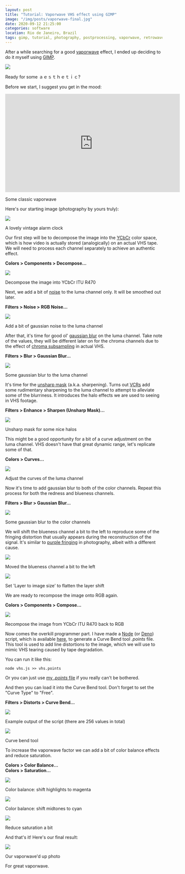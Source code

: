 ```yaml
---
layout: post
title: "Tutorial: Vaporwave VHS effect using GIMP"
image: "/img/posts/vaporwave-final.jpg"
date: 2020-09-12 21:25:00
categories: software
location: Rio de Janeiro, Brazil
tags: gimp, tutorial, photography, postprocessing, vaporwave, retrowave, vhs
---
```


After a while searching for a good <a href="https://en.wikipedia.org/wiki/Vaporwave" target="_blank">vaporwave</a> effect, I ended up deciding to do it myself using <a href="https://en.wikipedia.org/wiki/GIMP" target="_blank">GIMP</a>.

<div class="post-image">
    <a href="{{ site.baseurl }}/img/posts/vaporwave-header.jpg" target="_blank"><img src="{{ site.baseurl }}/img/posts/vaporwave-header.jpg"/></a>
    <p class="post-image-caption">Ready for some ａｅｓｔｈｅｔｉｃ?</p>
</div>

<!--more-->

Before we start, I suggest you get in the mood:

<div class="post-image">
    <iframe width="560" height="315" src="https://www.youtube.com/embed/bAgmGZ9iQ2Y" frameborder="0" allowfullscreen></iframe>
    <p class="post-image-caption">Some classic vaporwave</p>
</div>

Here's our starting image (photography by yours truly):

<div class="post-image">
    <a href="{{ site.baseurl }}/img/posts/vaporwave-original.jpg" target="_blank"><img src="{{ site.baseurl }}/img/posts/vaporwave-original.jpg"/></a>
    <p class="post-image-caption">A lovely vintage alarm clock</p>
</div>

Our first step will be to decompose the image into the <a href="https://en.wikipedia.org/wiki/YCbCr" target="_blank">YCbCr</a> color space, which is how video is actually stored (analogically) on an actual VHS tape. We will need to process each channel separately to achieve an authentic effect.

<b>Colors > Components > Decompose...</b>

<div class="post-image">
    <a href="{{ site.baseurl }}/img/posts/vaporwave-step1.png" target="_blank"><img src="{{ site.baseurl }}/img/posts/vaporwave-step1.png"/></a>
    <p class="post-image-caption">Decompose the image into YCbCr ITU R470</p>
</div>

Next, we add a bit of <a href="https://en.wikipedia.org/wiki/Gaussian_noise" target="_blank">noise</a> to the luma channel only. It will be smoothed out later.

<b>Filters > Noise > RGB Noise...</b>

<div class="post-image">
    <a href="{{ site.baseurl }}/img/posts/vaporwave-step2.png" target="_blank"><img src="{{ site.baseurl }}/img/posts/vaporwave-step2.png"/></a>
    <p class="post-image-caption">Add a bit of gaussian noise to the luma channel</p>
</div>

After that, it's time for good ol' <a href="https://en.wikipedia.org/wiki/Gaussian_blur" target="_blank">gaussian blur</a> on the luma channel. Take note of the values, they will be different later on for the chroma channels due to the effect of <a href="en.wikipedia.org/wiki/Chroma_subsampling" target="_blank">chroma subsampling</a> in actual VHS.

<b>Filters > Blur > Gaussian Blur...</b>

<div class="post-image">
    <a href="{{ site.baseurl }}/img/posts/vaporwave-step3.png" target="_blank"><img src="{{ site.baseurl }}/img/posts/vaporwave-step3.png"/></a>
    <p class="post-image-caption">Some gaussian blur to the luma channel</p>
</div>

It's time for the <a href="https://en.wikipedia.org/wiki/Unsharp_masking" target="_blank">unsharp mask</a> (a.k.a. sharpening). Turns out <a href="https://en.wikipedia.org/wiki/Videocassette_recorder" target="_blank">VCRs</a> add some rudimentary sharpening to the luma channel to attempt to alleviate some of the blurriness. It introduces the halo effects we are used to seeing in VHS footage.

<b>Filters > Enhance > Sharpen (Unsharp Mask)...</b>

<div class="post-image">
    <a href="{{ site.baseurl }}/img/posts/vaporwave-step4.png" target="_blank"><img src="{{ site.baseurl }}/img/posts/vaporwave-step4.png"/></a>
    <p class="post-image-caption">Unsharp mask for some nice halos</p>
</div>

This might be a good opportunity for a bit of a curve adjustment on the luma channel. VHS doesn't have that great dynamic range, let's replicate some of that.

<b>Colors > Curves...</b>

<div class="post-image">
    <a href="{{ site.baseurl }}/img/posts/vaporwave-step5.png" target="_blank"><img src="{{ site.baseurl }}/img/posts/vaporwave-step5.png"/></a>
    <p class="post-image-caption">Adjust the curves of the luma channel</p>
</div>

Now it's time to add gaussian blur to both of the color channels. Repeat this process for both the redness and blueness channels.

<b>Filters > Blur > Gaussian Blur...</b>

<div class="post-image">
    <a href="{{ site.baseurl }}/img/posts/vaporwave-step6.png" target="_blank"><img src="{{ site.baseurl }}/img/posts/vaporwave-step6.png"/></a>
    <p class="post-image-caption">Some gaussian blur to the color channels</p>
</div>

We will shift the blueness channel a bit to the left to reproduce some of the fringing distortion that usually appears during the reconstruction of the signal. It's similar to <a href="https://en.wikipedia.org/wiki/Purple_fringing" target="_blank">purple fringing</a> in photography, albeit with a different cause.

<div class="post-image">
    <a href="{{ site.baseurl }}/img/posts/vaporwave-step7.png" target="_blank"><img src="{{ site.baseurl }}/img/posts/vaporwave-step7.png"/></a>
    <p class="post-image-caption">Moved the blueness channel a bit to the left</p>
</div>

<div class="post-image">
    <a href="{{ site.baseurl }}/img/posts/vaporwave-step8.png" target="_blank"><img src="{{ site.baseurl }}/img/posts/vaporwave-step8.png"/></a>
    <p class="post-image-caption">Set 'Layer to image size' to flatten the layer shift</p>
</div>

We are ready to recompose the image onto RGB again.

<b>Colors > Components > Compose...</b>

<div class="post-image">
    <a href="{{ site.baseurl }}/img/posts/vaporwave-step9.png" target="_blank"><img src="{{ site.baseurl }}/img/posts/vaporwave-step9.png"/></a>
    <p class="post-image-caption">Recompose the image from YCbCr ITU R470 back to RGB</p>
</div>

Now comes the overkill programmer part. I have made a <a href="https://en.wikipedia.org/wiki/Node.js" target="_blank">Node</a> (or <a href="https://en.wikipedia.org/wiki/Deno_(software)" target="_blank">Deno</a>) script, which is available <a href="https://gist.github.com/vittau/4adda9c2d51de49a15d4011456e50fd8" target="_blank">here</a>, to generate a Curve Bend tool <i>.points</i> file. This tool is used to add line distortions to the image, which we will use to mimic VHS tearing caused by tape degradation.

You can run it like this:

<pre><code class="bash">node vhs.js >> vhs.points</code></pre>

Or you can just use <a href="{{ site.baseurl }}/other/vhs-curve-bend.points" target="_blank">my <i>.points</i> file</a> if you really can't be bothered.

And then you can load it into the Curve Bend tool. Don't forget to set the "Curve Type" to "Free".

<b>Filters > Distorts > Curve Bend...</b>

<div class="post-image">
    <a href="{{ site.baseurl }}/img/posts/vaporwave-step10.png" target="_blank"><img src="{{ site.baseurl }}/img/posts/vaporwave-step10.png"/></a>
    <p class="post-image-caption">Example output of the script (there are 256 values in total)</p>
</div>

<div class="post-image">
    <a href="{{ site.baseurl }}/img/posts/vaporwave-step11.png" target="_blank"><img src="{{ site.baseurl }}/img/posts/vaporwave-step11.png"/></a>
    <p class="post-image-caption">Curve bend tool</p>
</div>

To increase the vaporwave factor we can add a bit of color balance effects and reduce saturation.

<b>Colors > Color Balance...</b>
<br />
<b>Colors > Saturation...</b>

<div class="post-image">
    <a href="{{ site.baseurl }}/img/posts/vaporwave-step12.png" target="_blank"><img src="{{ site.baseurl }}/img/posts/vaporwave-step12.png"/></a>
    <p class="post-image-caption">Color balance: shift highlights to magenta</p>
</div>

<div class="post-image">
    <a href="{{ site.baseurl }}/img/posts/vaporwave-step13.png" target="_blank"><img src="{{ site.baseurl }}/img/posts/vaporwave-step13.png"/></a>
    <p class="post-image-caption">Color balance: shift midtones to cyan</p>
</div>

<div class="post-image">
    <a href="{{ site.baseurl }}/img/posts/vaporwave-step14.png" target="_blank"><img src="{{ site.baseurl }}/img/posts/vaporwave-step14.png"/></a>
    <p class="post-image-caption">Reduce saturation a bit</p>
</div>

And that's it! Here's our final result:

<div class="post-image">
    <a href="{{ site.baseurl }}/img/posts/vaporwave-final.jpg" target="_blank"><img src="{{ site.baseurl }}/img/posts/vaporwave-final.jpg"/></a>
    <p class="post-image-caption">Our vaporwave'd up photo</p>
</div>

For great vaporwave.
